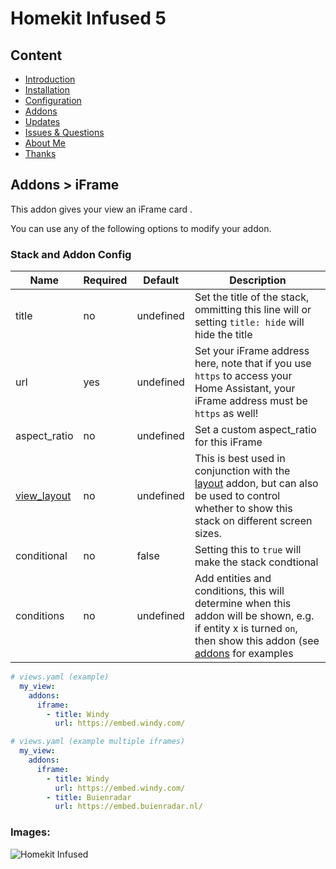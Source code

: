 # Homekit Infused 5

## Content
- [Introduction](../index.md)
- [Installation](../installation.md)
- [Configuration](../configuration.md)
- [Addons](../addons.md)
- [Updates](../updates.md)
- [Issues & Questions](../issues.md)
- [About Me](../about.md)
- [Thanks](../thanks.md)

## Addons > iFrame

This addon gives your view an iFrame card .

You can use any of the following options to modify your addon.

### Stack and Addon Config

| Name | Required | Default | Description |
|----------------------------------|-------------|----------------------|-----------------------------------------------------------------------------------------------------------------------------------------------------------------------------------|
| title | no | undefined | Set the title of the stack, ommitting this line will or setting `title: hide` will hide the title |
| url | yes | undefined | Set your iFrame address here, note that if you use `https` to access your Home Assistant, your iFrame address must be `https` as well! |
| aspect_ratio | no | undefined | Set a custom aspect_ratio for this iFrame |
| [view_layout](layout.md#view-layout) | no | undefined | This is best used in conjunction with the [layout](layout.md#view-layout) addon, but can also be used to control whether to show this stack on different screen sizes. |
| conditional | no | false | Setting this to `true` will make the stack condtional |
| conditions | no | undefined | Add entities and conditions, this will determine when this addon will be shown, e.g. if entity x is turned `on`, then show this addon (see [addons](../addons.md) for examples |


```yaml
# views.yaml (example)
  my_view:
    addons:
      iframe: 
        - title: Windy
          url: https://embed.windy.com/
```
```yaml
# views.yaml (example multiple iframes)
  my_view:
    addons:
      iframe: 
        - title: Windy
          url: https://embed.windy.com/
        - title: Buienradar
          url: https://embed.buienradar.nl/
```

### Images:

![Homekit Infused](../images/hki-iframe.png)
